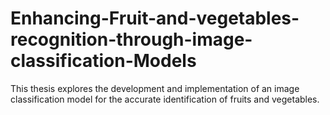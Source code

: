 # Enhancing-Fruit-and-vegetables-recognition-through-image-classification-Models
This thesis explores the development and implementation of an image classification model for  the accurate identification of fruits and vegetables. 
